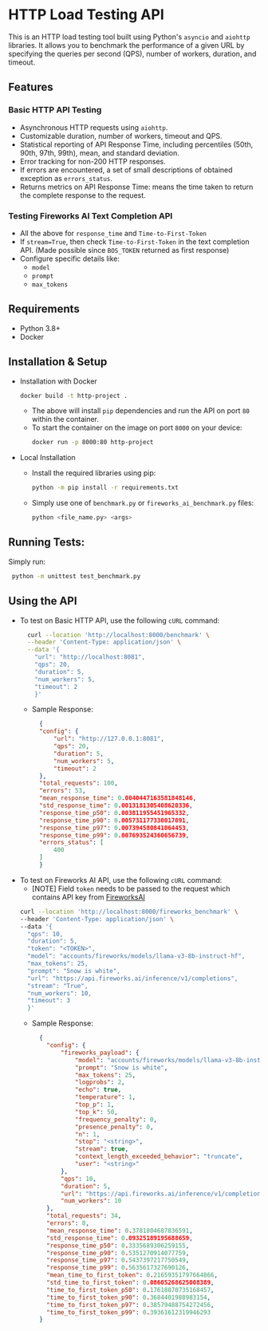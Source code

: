 # HTTP Load Testing API

This is an HTTP load testing tool built using Python's `asyncio` and `aiohttp` libraries. It allows you to benchmark the performance of a given URL by specifying the queries per second (QPS), number of workers, duration, and timeout.

## Features

### Basic HTTP API Testing
- Asynchronous HTTP requests using `aiohttp`.
- Customizable duration, number of workers, timeout and QPS.
- Statistical reporting of API Response Time, including percentiles (50th, 90th, 97th, 99th), mean, and standard deviation.
- Error tracking for non-200 HTTP responses.
- If errors are encountered, a set of small descriptions of obtained exception as `errors_status`.
- Returns metrics on API Response Time: means the time taken to return the complete response to the request.

### Testing Fireworks AI Text Completion API
- All the above for `response_time` and `Time-to-First-Token`
- If `stream=True`, then check `Time-to-First-Token` in the text completion API. (Made possible since `BOS_TOKEN` returned as first response)
- Configure specific details like:
  - `model`
  - `prompt`
  - `max_tokens`

## Requirements

- Python 3.8+
- Docker

## Installation & Setup
- Installation with Docker
    ```bash
    docker build -t http-project .
    ``` 
  - The above will install `pip` dependencies and run the API on port `80` within the container.
  - To start the container on the image on port `8000` on your device: 
    ```bash
    docker run -p 8000:80 http-project 
    ```

- Local Installation 
  - Install the required libraries using pip:
    ```bash
    python -m pip install -r requirements.txt
    ```
  - Simply use one of  `benchmark.py` or `fireworks_ai_benchmark.py` files:
    ```bash
    python <file_name.py> <args> 
    ```

## Running Tests:
Simply run:
```bash
 python -m unittest test_benchmark.py 
```

## Using the API

- To test on Basic HTTP API, use the following `cURL` command:
  ```bash
    curl --location 'http://localhost:8000/benchmark' \
    --header 'Content-Type: application/json' \
    --data '{
      "url": "http://localhost:8081",
      "qps": 20,
      "duration": 5,
      "num_workers": 5,
      "timeout": 2
      }'
  ```
  - Sample Response:
    ```JSON
      {
      "config": {
          "url": "http://127.0.0.1:8081",
          "qps": 20,
          "duration": 5,
          "num_workers": 5,
          "timeout": 2
      },
      "total_requests": 100,
      "errors": 53,
      "mean_response_time": 0.0040447163581848146,
      "std_response_time": 0.0013181305408620336,
      "response_time_p50": 0.003811955451965332,
      "response_time_p90": 0.005731177330017091,
      "response_time_p97": 0.007394580841064453,
      "response_time_p99": 0.007693524360656739,
      "errors_status": [
          400
      ]
      }
    ```
- To test on Fireworks AI API, use the following `cURL` command:
    - [NOTE] Field `token` needs to be passed to the request which contains API key from [FireworksAI](https://fireworks.ai/api-keys)
    ```bash
    curl --location 'http://localhost:8000/fireworks_benchmark' \
    --header 'Content-Type: application/json' \
    --data '{
      "qps": 10,
      "duration": 5,
      "token": "<TOKEN>",
      "model": "accounts/fireworks/models/llama-v3-8b-instruct-hf",
      "max_tokens": 25,
      "prompt": "Snow is white",
      "url": "https://api.fireworks.ai/inference/v1/completions",
      "stream": "True",
      "num_workers": 10,
      "timeout": 3
      }'
    ```
    - Sample Response:
      ```JSON
        {
          "config": {
              "fireworks_payload": {
                  "model": "accounts/fireworks/models/llama-v3-8b-instruct-hf",
                  "prompt": "Snow is white",
                  "max_tokens": 25,
                  "logprobs": 2,
                  "echo": true,
                  "temperature": 1,
                  "top_p": 1,
                  "top_k": 50,
                  "frequency_penalty": 0,
                  "presence_penalty": 0,
                  "n": 1,
                  "stop": "<string>",
                  "stream": true,
                  "context_length_exceeded_behavior": "truncate",
                  "user": "<string>"
              },
              "qps": 10,
              "duration": 5,
              "url": "https://api.fireworks.ai/inference/v1/completions",
              "num_workers": 10
          },
          "total_requests": 34,
          "errors": 0,
          "mean_response_time": 0.3781804687836591,
          "std_response_time": 0.09325189195688659,
          "response_time_p50": 0.3335689306259155,
          "response_time_p90": 0.5351270914077759,
          "response_time_p97": 0.5437397217750549,
          "response_time_p99": 0.5635617327690126,
          "mean_time_to_first_token": 0.21659351797664866,
          "std_time_to_first_token": 0.08605268625008389,
          "time_to_first_token_p50": 0.17618870735168457,
          "time_to_first_token_p90": 0.3684401988983154,
          "time_to_first_token_p97": 0.38579488754272456,
          "time_to_first_token_p99": 0.39361612319946293
        }
      ```